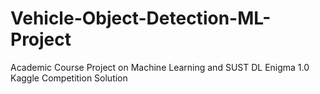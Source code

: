 # Vehicle-Object-Detection-ML-Project
Academic Course Project on Machine Learning and SUST DL Enigma 1.0 Kaggle Competition Solution
